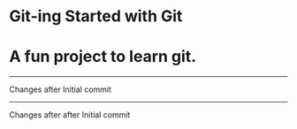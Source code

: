 # Git-ing Started with Git

# A fun project to learn git.

----

Changes after Initial commit

----

Changes after after Initial commit